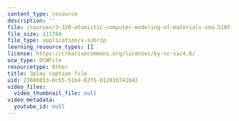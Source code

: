 ```yaml
---
content_type: resource
description: ''
file: /courses/3-320-atomistic-computer-modeling-of-materials-sma-5107-spring-2005/236088530c5551b482f5b1281b741642_U5SKba2lCuw.vtt
file_size: 111784
file_type: application/x-subrip
learning_resource_types: []
license: https://creativecommons.org/licenses/by-nc-sa/4.0/
ocw_type: OCWFile
resourcetype: Other
title: 3play caption file
uid: 23608853-0c55-51b4-82f5-b1281b741642
video_files:
  video_thumbnail_file: null
video_metadata:
  youtube_id: null
---
```

